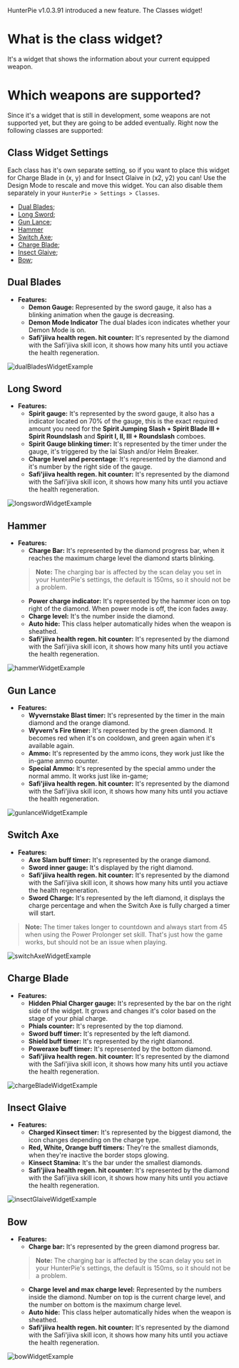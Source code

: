 HunterPie v1.0.3.91 introduced a new feature. The Classes widget!

# What is the class widget?
It's a widget that shows the information about your current equipped weapon.

# Which weapons are supported?
Since it's a widget that is still in development, some weapons are not supported yet, but they are going to be added eventually. Right now the following classes are supported:

## Class Widget Settings
Each class has it's own separate setting, so if you want to place this widget for Charge Blade in (x, y) and for Insect Glaive in (x2, y2) you can! Use the Design Mode to rescale and move this widget. You can also disable them separately in your `HunterPie > Settings > Classes`.

- [Dual Blades](https://haato3o.github.io/HunterPie/Overlay/classesWidget#dual-blades);
- [Long Sword](https://haato3o.github.io/HunterPie/Overlay/classesWidget#long-sword);
- [Gun Lance](https://haato3o.github.io/HunterPie/Overlay/classesWidget#gun-lance);
- [Hammer](https://haato3o.github.io/HunterPie/Overlay/classesWidget#hammer)
- [Switch Axe](https://haato3o.github.io/HunterPie/Overlay/classesWidget#switch-axe);
- [Charge Blade](https://haato3o.github.io/HunterPie/Overlay/classesWidget#charge-blade);
- [Insect Glaive](https://haato3o.github.io/HunterPie/Overlay/classesWidget#insect-glaive);
- [Bow](https://haato3o.github.io/HunterPie/Overlay/classesWidget#bow);

## Dual Blades
- **Features:**
  - **Demon Gauge:** Represented by the sword gauge, it also has a blinking animation when the gauge is decreasing.
  - **Demon Mode Indicator** The dual blades icon indicates whether your Demon Mode is on.
  - **Safi'jiiva health regen. hit counter:** It's represented by the diamond with the Safi'jiiva skill icon, it shows how many hits until you actiave the health regeneration.

![dualBladesWidgetExample](https://cdn.discordapp.com/attachments/402557384209203200/721088634459258991/unknown.png)

## Long Sword
- **Features:**
  - **Spirit gauge:** It's represented by the sword gauge, it also has a indicator located on 70% of the gauge, this is the exact required amount you need for the **Spirit Jumping Slash + Spirit Blade III + Spirit Roundslash** and **Spirit I, II, III + Roundslash** comboes.
  - **Spirit Gauge blinking timer:** It's represented by the timer under the gauge, it's triggered by the Iai Slash and/or Helm Breaker.
  - **Charge level and percentage**: It's represented by the diamond and it's number by the right side of the gauge.
  - **Safi'jiiva health regen. hit counter:** It's represented by the diamond with the Safi'jiiva skill icon, it shows how many hits until you actiave the health regeneration.

![longswordWidgetExample](https://cdn.discordapp.com/attachments/678287048200683572/714161955807690782/class_p4.png)

## Hammer
- **Features:**
  - **Charge Bar:** It's represented by the diamond progress bar, when it reaches the maximum charge level the diamond starts blinking.
  > **Note:** The charging bar is affected by the scan delay you set in your HunterPie's settings, the default is 150ms, so it should not be a problem.
  - **Power charge indicator:** It's represented by the hammer icon on top right of the diamond. When power mode is off, the icon fades away.
  - **Charge level:** It's the number inside the diamond.
  - **Auto hide:** This class helper automatically hides when the weapon is sheathed.
  - **Safi'jiiva health regen. hit counter:** It's represented by the diamond with the Safi'jiiva skill icon, it shows how many hits until you actiave the health regeneration.

![hammerWidgetExample](https://cdn.discordapp.com/attachments/678287048200683572/716172353297711185/classes_p6.png)

## Gun Lance
- **Features:**
  - **Wyvernstake Blast timer:** It's represented by the timer in the main diamond and the orange diamond.
  - **Wyvern's Fire timer:** It's represented by the green diamond. It becomes red when it's on cooldown, and green again when it's available again.
  - **Ammo:** It's represented by the ammo icons, they work just like the in-game ammo counter.
  - **Special Ammo:** It's represented by the special ammo under the normal ammo. It works just like in-game;
  - **Safi'jiiva health regen. hit counter:** It's represented by the diamond with the Safi'jiiva skill icon, it shows how many hits until you actiave the health regeneration.

![gunlanceWidgetExample](https://cdn.discordapp.com/attachments/402557384209203200/711302826424401970/unknown.png) 

## Switch Axe
- **Features:**
  - **Axe Slam buff timer:** It's represented by the orange diamond.
  - **Sword inner gauge:** It's displayed by the right diamond.
  - **Safi'jiiva health regen. hit counter:** It's represented by the diamond with the Safi'jiiva skill icon, it shows how many hits until you actiave the health regeneration.
  - **Sword Charge:** It's represented by the left diamond, it displays the charge percentage and when the Switch Axe is fully charged a timer will start.
 > **Note:** The timer takes longer to countdown and always start from 45 when using the Power Prolonger set skill. That's just how the game works, but should not be an issue when playing.

![switchAxeWidgetExample](https://cdn.discordapp.com/attachments/402557384209203200/711303655470661652/unknown.png)

## Charge Blade
- **Features:**
  - **Hidden Phial Charger gauge:** It's represented by the bar on the right side of the widget. It grows and changes it's color based on the stage of your phial charge.
  - **Phials counter:** It's represented by the top diamond.
  - **Sword buff timer:** It's represented by the left diamond.
  - **Shield buff timer:** It's represented by the right diamond.
  - **Poweraxe buff timer:** It's represented by the bottom diamond.
  - **Safi'jiiva health regen. hit counter:** It's represented by the diamond with the Safi'jiiva skill icon, it shows how many hits until you actiave the health regeneration.

![chargeBladeWidgetExample](https://cdn.discordapp.com/attachments/402557384209203200/711302522710655036/unknown.png)

## Insect Glaive
- **Features:**
  - **Charged Kinsect timer:** It's represented by the biggest diamond, the icon changes depending on the charge type.
  - **Red, White, Orange buff timers:** They're the smallest diamonds, when they're inactive the border stops glowing.
  - **Kinsect Stamina:** It's the bar under the smallest diamonds.
  - **Safi'jiiva health regen. hit counter:** It's represented by the diamond with the Safi'jiiva skill icon, it shows how many hits until you actiave the health regeneration.

![insectGlaiveWidgetExample](https://cdn.discordapp.com/attachments/402557384209203200/711302251993628744/unknown.png)

## Bow
- **Features:**
  - **Charge bar:** It's represented by the green diamond progress bar.
  > **Note:** The charging bar is affected by the scan delay you set in your HunterPie's settings, the default is 150ms, so it should not be a problem.
  - **Charge level and max charge level:** Represented by the numbers inside the diamond. Number on top is the current charge level, and the number on bottom is the maximum charge level.
  - **Auto hide:** This class helper automatically hides when the weapon is sheathed.
  - **Safi'jiiva health regen. hit counter:** It's represented by the diamond with the Safi'jiiva skill icon, it shows how many hits until you actiave the health regeneration.

![bowWidgetExample](https://cdn.discordapp.com/attachments/678287048200683572/714929411249668176/class_p5.png)
